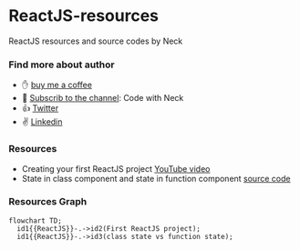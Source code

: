 # ReactJS-resources
ReactJS resources and source codes by Neck


### Find more about author
- :hand: [buy me a coffee](https://www.buymeacoffee.com/neck)
- :bell: [Subscrib to the channel](https://www.youtube.com/channel/UC-5HS-AeihwNU6s8tCVWuVw?sub_confirmation=1): Code with Neck
- :+1: [Twitter](https://twitter.com/Nechir89)
- :v: [Linkedin](https://www.linkedin.com/in/neck2019/)


### Resources
- Creating your first ReactJS project [YouTube video](https://www.youtube.com/watch?v=q7zhs3Jv30E&ab_channel=CodewithNeck)
- State in class component and state in function component [source code](https://github.com/Nechir-89/state-in-class-vs-in-function)
### Resources Graph
```mermaid
flowchart TD;
  id1{{ReactJS}}-.->id2(First ReactJS project);
  id1{{ReactJS}}-.->id3(class state vs function state);
```
